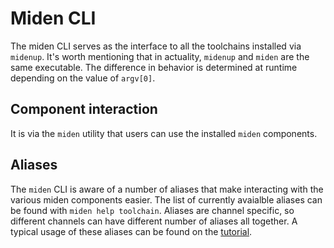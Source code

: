 # Miden CLI

The miden CLI serves as the interface to all the toolchains installed via `midenup`.
It's worth mentioning that in actuality, `midenup` and `miden` are the same executable. The difference in behavior is determined at runtime depending on the value of `argv[0]`.

## Component interaction
It is via the `miden` utility that users can use the installed `miden` components.

## Aliases
The `miden` CLI is aware of a number of aliases that make interacting with the various miden components easier. The list of currently avaialble aliases can be found with `miden help toolchain`.
Aliases are channel specific, so different channels can have different number of aliases all together. A typical usage of these aliases can be found on the [tutorial](./getting-started/tutorial.md).




